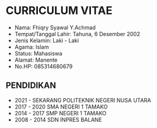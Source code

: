 # CURRICULUM VITAE
- Nama: Fhiqry Syawal Y.Achmad
- Tempat/Tanggal Lahir: Tahuna, 6 Desember 2002
- Jenis Kelamin: Laki - Laki
- Agama: Islam
- Status: Mahasiswa
- Alamat: Manente
- No.HP: 085314680679

## PENDIDIKAN
- 2021 - SEKARANG POLITEKNIK NEGERI NUSA UTARA
- 2017 - 2020 SMA NEGERI 1 TAMAKO
- 2014 - 2017 SMP NEGERI 1 TAMAKO
- 2008 - 2014 SDN INPRES BALANE

<!--
**fhiqryachmad/fhiqryachmad** is a ✨ _special_ ✨ repository because its `README.md` (this file) appears on your GitHub profile.

Here are some ideas to get you started:

- 🔭 I’m currently working on ...
- 🌱 I’m currently learning ...
- 👯 I’m looking to collaborate on ...
- 🤔 I’m looking for help with ...
- 💬 Ask me about ...
- 📫 How to reach me: ...
- 😄 Pronouns: ...
- ⚡ Fun fact: ...
-->
